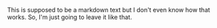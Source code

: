 This is supposed to be a markdown text but I don't even know how that works. So, I'm just going to leave it like that.
